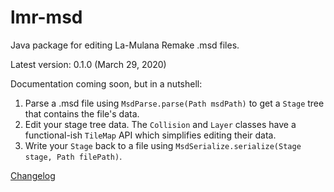 # lmr-msd
Java package for editing La-Mulana Remake .msd files.

Latest version: 0.1.0 (March 29, 2020)

Documentation coming soon, but in a nutshell:

1. Parse a .msd file using `MsdParse.parse(Path msdPath)` to get a `Stage` tree that contains the file's data.
2. Edit your stage tree data. The `Collision` and `Layer` classes have a functional-ish `TileMap` API which simplifies
editing their data.
3. Write your `Stage` back to a file using `MsdSerialize.serialize(Stage stage, Path filePath)`.

[Changelog](CHANGELOG.md)